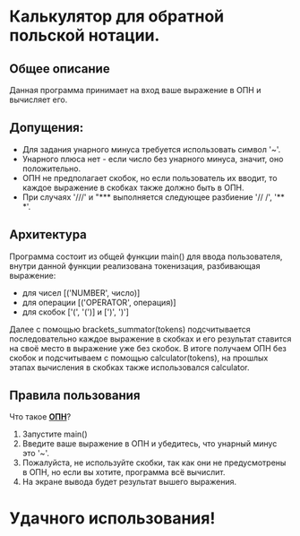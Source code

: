 #  Калькулятор для обратной польской нотации.

## Общее описание
Данная программа принимает на вход ваше выражение в ОПН и вычисляет его.

## Допущения:
- Для задания унарного минуса требуется использовать символ '~'.
- Унарного плюса нет - если число без унарного минуса, значит, оно положительно.
- ОПН не предполагает скобок, но если пользователь их вводит, то каждое выражение в скобках также должно быть в ОПН.
- При случаях '///' и "*** выполняется следующее разбиение '// /', '** *'.
## Архитектура
Программа состоит из общей функции main() для ввода пользователя, внутри данной функции реализована токенизация, разбивающая выражение:
- для чисел [('NUMBER', число)]
- для операции [('OPERATOR', операция)]
- для скобок ['(', '(')] и [')', ')']

Далее с помощью brackets_summator(tokens) подсчитывается последовательно каждое выражение в скобках и его результат ставится на своё место в выражение уже без скобок.
В итоге получаем ОПН без скобок и подсчитываем с помощью calculator(tokens), на прошлых этапах вычисления в скобках также использовался calculator.
## Правила пользования
Что такое [**ОПН**](https://ru.wikipedia.org/wiki/Обратная_польская_запись)?
1. Запустите main()
2. Введите ваше выражение в ОПН и убедитесь, что унарный минус это '~'.
3. Пожалуйста, не используйте скобки, так как они не предусмотрены в ОПН, но если вы хотите, программа всё вычислит.
4. На экране вывода будет результат вышего выражения.
# Удачного использования!
